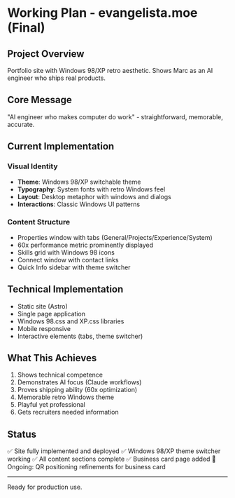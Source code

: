 # Working Plan - evangelista.moe (Final)

## Project Overview

Portfolio site with Windows 98/XP retro aesthetic. Shows Marc as an AI engineer who ships real products.

## Core Message

"AI engineer who makes computer do work" - straightforward, memorable, accurate.

## Current Implementation

### Visual Identity
- **Theme**: Windows 98/XP switchable theme
- **Typography**: System fonts with retro Windows feel
- **Layout**: Desktop metaphor with windows and dialogs
- **Interactions**: Classic Windows UI patterns

### Content Structure
- Properties window with tabs (General/Projects/Experience/System)
- 60x performance metric prominently displayed
- Skills grid with Windows 98 icons
- Connect window with contact links
- Quick Info sidebar with theme switcher

## Technical Implementation

- Static site (Astro)
- Single page application
- Windows 98.css and XP.css libraries
- Mobile responsive
- Interactive elements (tabs, theme switcher)

## What This Achieves

1. Shows technical competence
2. Demonstrates AI focus (Claude workflows)
3. Proves shipping ability (60x optimization)
4. Memorable retro Windows theme
5. Playful yet professional
6. Gets recruiters needed information

## Status

✅ Site fully implemented and deployed
✅ Windows 98/XP theme switcher working
✅ All content sections complete
✅ Business card page added
🔄 Ongoing: QR positioning refinements for business card

---

Ready for production use.